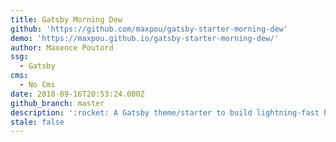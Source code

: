 ```yaml
---
title: Gatsby Morning Dew
github: 'https://github.com/maxpou/gatsby-starter-morning-dew'
demo: 'https://maxpou.github.io/gatsby-starter-morning-dew/'
author: Maxence Poutord
ssg:
  - Gatsby
cms:
  - No Cms
date: 2018-09-16T20:53:24.000Z
github_branch: master
description: ':rocket: A Gatsby theme/starter to build lightning-fast blog/websites'
stale: false
---
```

